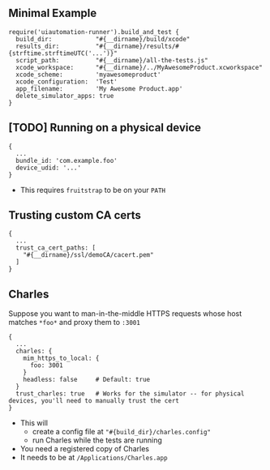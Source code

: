 
## Minimal Example

    require('uiautomation-runner').build_and_test {
      build_dir:            "#{__dirname}/build/xcode"
      results_dir:          "#{__dirname}/results/#{strftime.strftimeUTC('...')}"
      script_path:          "#{__dirname}/all-the-tests.js"
      xcode_workspace:      "#{__dirname}/../MyAwesomeProduct.xcworkspace"
      xcode_scheme:         'myawesomeproduct'
      xcode_configuration:  'Test'
      app_filename:         'My Awesome Product.app'
      delete_simulator_apps: true
    }


## [TODO] Running on a physical device

    {
      ...
      bundle_id: 'com.example.foo'
      device_udid: '...'
    }

- This requires `fruitstrap` to be on your `PATH`


## Trusting custom CA certs

    {
      ...
      trust_ca_cert_paths: [
        "#{__dirname}/ssl/demoCA/cacert.pem"
      ]
    }


## Charles

Suppose you want to man-in-the-middle HTTPS requests whose host matches `*foo*` and proxy them to `:3001`

    {
      ...
      charles: {
        mim_https_to_local: {
          foo: 3001
        }
        headless: false     # Default: true
      }
      trust_charles: true   # Works for the simulator -- for physical devices, you'll need to manually trust the cert
    }

- This will
  - create a config file at `"#{build_dir}/charles.config"`
  - run Charles while the tests are running
- You need a registered copy of Charles
- It needs to be at `/Applications/Charles.app`
